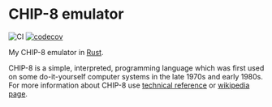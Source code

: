 # CHIP-8 emulator
![CI](https://github.com/opilar/chip-8-emulator/workflows/CI/badge.svg)
[![codecov](https://codecov.io/gh/opilar/chip-8-emulator/branch/master/graph/badge.svg)](https://codecov.io/gh/opilar/chip-8-emulator)

My CHIP-8 emulator in [Rust](https://github.com/rust-lang/rust).

CHIP-8 is a simple, interpreted, programming language which was first used on some do-it-yourself computer systems in the late 1970s and early 1980s. For more information about CHIP-8 use [technical reference](http://devernay.free.fr/hacks/chip8/C8TECH10.HTM) or [wikipedia page](https://en.wikipedia.org/wiki/CHIP-8).
